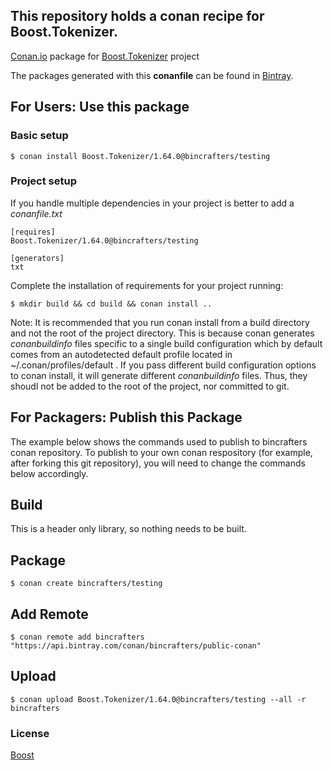 ## This repository holds a conan recipe for Boost.Tokenizer.

[Conan.io](https://conan.io) package for [Boost.Tokenizer](https://github.com/Boostorg/Tokenizer) project

The packages generated with this **conanfile** can be found in [Bintray](https://bintray.com/bincrafters/public-conan/Boost.Tokenizer%3Abincrafters).

## For Users: Use this package

### Basic setup

    $ conan install Boost.Tokenizer/1.64.0@bincrafters/testing

### Project setup

If you handle multiple dependencies in your project is better to add a *conanfile.txt*

    [requires]
    Boost.Tokenizer/1.64.0@bincrafters/testing

    [generators]
    txt

Complete the installation of requirements for your project running:</small></span>

    $ mkdir build && cd build && conan install ..
	
Note: It is recommended that you run conan install from a build directory and not the root of the project directory.  This is because conan generates *conanbuildinfo* files specific to a single build configuration which by default comes from an autodetected default profile located in ~/.conan/profiles/default .  If you pass different build configuration options to conan install, it will generate different *conanbuildinfo* files.  Thus, they shoudl not be added to the root of the project, nor committed to git. 

## For Packagers: Publish this Package

The example below shows the commands used to publish to bincrafters conan repository. To publish to your own conan respository (for example, after forking this git repository), you will need to change the commands below accordingly. 

## Build  

This is a header only library, so nothing needs to be built.

## Package 

    $ conan create bincrafters/testing
	
## Add Remote

	$ conan remote add bincrafters "https://api.bintray.com/conan/bincrafters/public-conan"

## Upload

    $ conan upload Boost.Tokenizer/1.64.0@bincrafters/testing --all -r bincrafters

### License
[Boost](LICENSE)
